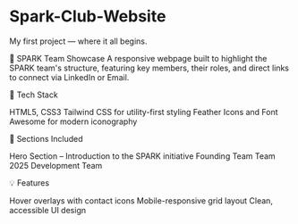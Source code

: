 # Spark-Club-Website
My first project — where it all begins.

🌟 SPARK Team Showcase
A responsive webpage built to highlight the SPARK team's structure, featuring key members, their roles, and direct links to connect via LinkedIn or Email.


🔧 Tech Stack

HTML5, CSS3
Tailwind CSS for utility-first styling
Feather Icons and Font Awesome for modern iconography


📂 Sections Included

Hero Section – Introduction to the SPARK initiative
Founding Team
Team 2025
Development Team


💡 Features

Hover overlays with contact icons
Mobile-responsive grid layout
Clean, accessible UI design
